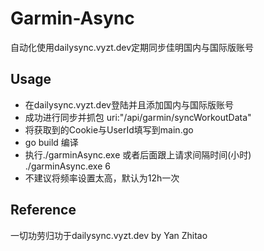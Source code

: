 # Garmin-Async
自动化使用dailysync.vyzt.dev定期同步佳明国内与国际版账号

## Usage
- 在dailysync.vyzt.dev登陆并且添加国内与国际版账号
- 成功进行同步并抓包 uri:"/api/garmin/syncWorkoutData"
- 将获取到的Cookie与UserId填写到main.go
- go build 编译
- 执行./garminAsync.exe 或者后面跟上请求间隔时间(小时) ./garminAsync.exe 6
- 不建议将频率设置太高，默认为12h一次

## Reference
一切功劳归功于dailysync.vyzt.dev by Yan Zhitao 
